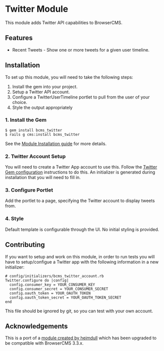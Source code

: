 # Twitter Module

This module adds Twitter API capabilities to BrowserCMS.

## Features

* Recent Tweets - Show one or more tweets for a given user timeline.

## Installation

To set up this module, you will need to take the following steps:

1. Install the gem into your project.
2. Setup a Twitter API account.
3. Configure a TwitterUserTimeline portlet to pull from the user of your choice.
4. Style the output appropriately

### 1. Install the Gem

```
$ gem install bcms_twitter
$ rails g cms:install bcms_twitter
```

See the [Module Installation guide](https://github.com/browsermedia/browsercms/wiki/Installing-A-Module) for more details. 

### 2. Twitter Account Setup

You will need to create a Twitter App account to use this. Follow the [Twitter Gem configuration](http://sferik.github.com/twitter/) instructions to do this. An initializer is generated during installation that you will need to fill in.

### 3. Configure Portlet

Add the portlet to a page, specifying the Twitter account to display tweets from.

### 4. Style

Default template is configurable through the UI. No initial styling is provided.

## Contributing

If you want to setup and work on this module, in order to run tests you will have to setup/configue a Twitter app with the following information in a new initializer:

```
# config/initializers/bcms_twitter_account.rb
Twitter.configure do |config|
  config.consumer_key = YOUR_CONSUMER_KEY
  config.consumer_secret = YOUR_CONSUMER_SECRET
  config.oauth_token = YOUR_OAUTH_TOKEN
  config.oauth_token_secret = YOUR_OAUTH_TOKEN_SECRET
end
```

This file should be ignored by git, so you can test with your own account.

## Acknowledgements

This is a port of a [module created by heimdull](https://github.com/heimdull/bcms_twitter_module) which has been upgraded to be compatible with BrowserCMS 3.3.x.